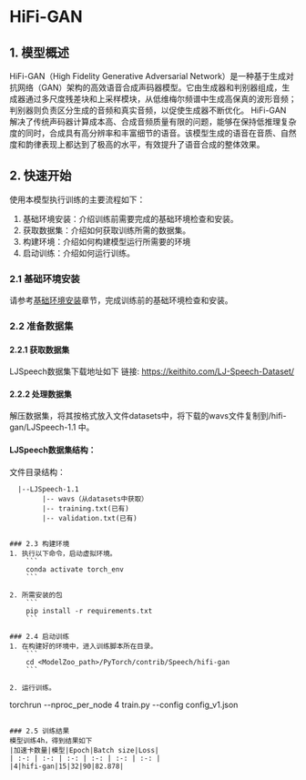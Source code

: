 #  HiFi-GAN
## 1. 模型概述
HiFi-GAN（High Fidelity Generative Adversarial Network）是一种基于生成对抗网络（GAN）架构的高效语音合成声码器模型。它由生成器和判别器组成，生成器通过多尺度残差块和上采样模块，从低维梅尔频谱中生成高保真的波形音频；判别器则负责区分生成的音频和真实音频，以促使生成器不断优化。
HiFi-GAN 解决了传统声码器计算成本高、合成音频质量有限的问题，能够在保持低推理复杂度的同时，合成具有高分辨率和丰富细节的语音。该模型生成的语音在音质、自然度和韵律表现上都达到了极高的水平，有效提升了语音合成的整体效果。
## 2. 快速开始
使用本模型执行训练的主要流程如下：
1. 基础环境安装：介绍训练前需要完成的基础环境检查和安装。
2. 获取数据集：介绍如何获取训练所需的数据集。
3. 构建环境：介绍如何构建模型运行所需要的环境
4. 启动训练：介绍如何运行训练。

### 2.1 基础环境安装
请参考[基础环境安装](../../../../doc/Environment.md)章节，完成训练前的基础环境检查和安装。

### 2.2 准备数据集
#### 2.2.1 获取数据集
LJSpeech数据集下载地址如下
链接: https://keithito.com/LJ-Speech-Dataset/ 

#### 2.2.2 处理数据集
解压数据集，将其按格式放入文件datasets中，将下载的wavs文件复制到/hifi-gan/LJSpeech-1.1 中。
#### LJSpeech数据集结构：
文件目录结构：
```angular2html
  |--LJSpeech-1.1
        |-- wavs（从datasets中获取）
        |-- training.txt(已有)
        |-- validation.txt(已有)


### 2.3 构建环境
1. 执行以下命令，启动虚拟环境。
    ```
    conda activate torch_env
    ```
   
2. 所需安装的包
    ```
    pip install -r requirements.txt
    ```
    
### 2.4 启动训练
1. 在构建好的环境中，进入训练脚本所在目录。
    ```
    cd <ModelZoo_path>/PyTorch/contrib/Speech/hifi-gan
    ```
   
2. 运行训练。

   ```
   torchrun --nproc_per_node 4 train.py --config config_v1.json
   ```

### 2.5 训练结果
模型训练4h，得到结果如下  
|加速卡数量|模型|Epoch|Batch size|Loss|  
| :-: | :-: | :-: | :-: | :-: | :-: |   
|4|hifi-gan|15|32|90|82.878|

